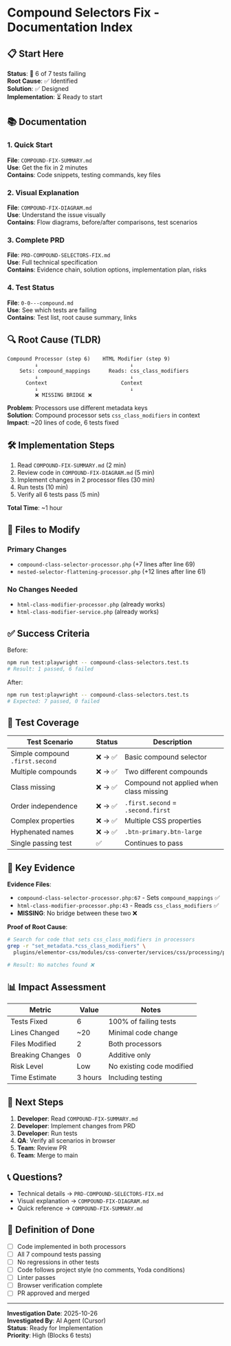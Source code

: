 # Compound Selectors Fix - Documentation Index

## 📋 Start Here

**Status**: 🔴 6 of 7 tests failing  
**Root Cause**: ✅ Identified  
**Solution**: ✅ Designed  
**Implementation**: ⏳ Ready to start

## 📚 Documentation

### 1. Quick Start
**File**: `COMPOUND-FIX-SUMMARY.md`  
**Use**: Get the fix in 2 minutes  
**Contains**: Code snippets, testing commands, key files

### 2. Visual Explanation
**File**: `COMPOUND-FIX-DIAGRAM.md`  
**Use**: Understand the issue visually  
**Contains**: Flow diagrams, before/after comparisons, test scenarios

### 3. Complete PRD
**File**: `PRD-COMPOUND-SELECTORS-FIX.md`  
**Use**: Full technical specification  
**Contains**: Evidence chain, solution options, implementation plan, risks

### 4. Test Status
**File**: `0-0---compound.md`  
**Use**: See which tests are failing  
**Contains**: Test list, root cause summary, links

## 🔍 Root Cause (TLDR)

```
Compound Processor (step 6)    HTML Modifier (step 9)
         ↓                              ↓
    Sets: compound_mappings      Reads: css_class_modifiers
         ↓                              ↓
      Context                        Context
         ↓                              ↓
         ❌ MISSING BRIDGE ❌
```

**Problem**: Processors use different metadata keys  
**Solution**: Compound processor sets `css_class_modifiers` in context  
**Impact**: ~20 lines of code, 6 tests fixed

## 🛠️ Implementation Steps

1. Read `COMPOUND-FIX-SUMMARY.md` (2 min)
2. Review code in `COMPOUND-FIX-DIAGRAM.md` (5 min)
3. Implement changes in 2 processor files (30 min)
4. Run tests (10 min)
5. Verify all 6 tests pass (5 min)

**Total Time**: ~1 hour

## 📁 Files to Modify

### Primary Changes
- `compound-class-selector-processor.php` (+7 lines after line 69)
- `nested-selector-flattening-processor.php` (+12 lines after line 61)

### No Changes Needed
- `html-class-modifier-processor.php` (already works)
- `html-class-modifier-service.php` (already works)

## ✅ Success Criteria

Before:
```bash
npm run test:playwright -- compound-class-selectors.test.ts
# Result: 1 passed, 6 failed
```

After:
```bash
npm run test:playwright -- compound-class-selectors.test.ts
# Expected: 7 passed, 0 failed
```

## 🧪 Test Coverage

| Test Scenario | Status | Description |
|--------------|--------|-------------|
| Simple compound `.first.second` | ❌ → ✅ | Basic compound selector |
| Multiple compounds | ❌ → ✅ | Two different compounds |
| Class missing | ❌ → ✅ | Compound not applied when class missing |
| Order independence | ❌ → ✅ | `.first.second` = `.second.first` |
| Complex properties | ❌ → ✅ | Multiple CSS properties |
| Hyphenated names | ❌ → ✅ | `.btn-primary.btn-large` |
| Single passing test | ✅ | Continues to pass |

## 🎯 Key Evidence

**Evidence Files**:
- `compound-class-selector-processor.php:67` - Sets `compound_mappings` ✅
- `html-class-modifier-processor.php:43` - Reads `css_class_modifiers` ✅
- **MISSING**: No bridge between these two ❌

**Proof of Root Cause**:
```bash
# Search for code that sets css_class_modifiers in processors
grep -r "set_metadata.*css_class_modifiers" \
  plugins/elementor-css/modules/css-converter/services/css/processing/processors/

# Result: No matches found ❌
```

## 📊 Impact Assessment

| Metric | Value | Notes |
|--------|-------|-------|
| Tests Fixed | 6 | 100% of failing tests |
| Lines Changed | ~20 | Minimal code change |
| Files Modified | 2 | Both processors |
| Breaking Changes | 0 | Additive only |
| Risk Level | Low | No existing code modified |
| Time Estimate | 3 hours | Including testing |

## 🚀 Next Steps

1. **Developer**: Read `COMPOUND-FIX-SUMMARY.md`
2. **Developer**: Implement changes from PRD
3. **Developer**: Run tests
4. **QA**: Verify all scenarios in browser
5. **Team**: Review PR
6. **Team**: Merge to main

## 📞 Questions?

- Technical details → `PRD-COMPOUND-SELECTORS-FIX.md`
- Visual explanation → `COMPOUND-FIX-DIAGRAM.md`
- Quick reference → `COMPOUND-FIX-SUMMARY.md`

## 🏁 Definition of Done

- [ ] Code implemented in both processors
- [ ] All 7 compound tests passing
- [ ] No regressions in other tests
- [ ] Code follows project style (no comments, Yoda conditions)
- [ ] Linter passes
- [ ] Browser verification complete
- [ ] PR approved and merged

---

**Investigation Date**: 2025-10-26  
**Investigated By**: AI Agent (Cursor)  
**Status**: Ready for Implementation  
**Priority**: High (Blocks 6 tests)


